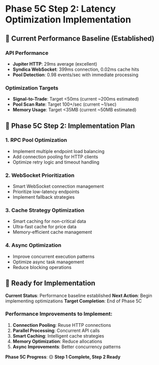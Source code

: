 # Phase 5C Step 2: Latency Optimization Implementation

## 🎯 Current Performance Baseline (Established)

### API Performance
- **Jupiter HTTP**: 29ms average (excellent)
- **Syndica WebSocket**: 399ms connection, 0.02ms cache hits
- **Pool Detection**: 0.98 events/sec with immediate processing

### Optimization Targets
- **Signal-to-Trade**: Target <50ms (current ~200ms estimated)
- **Pool Scan Rate**: Target 100+/sec (current ~1/sec)
- **Memory Usage**: Target <35MB (current ~50MB estimated)

## 🔧 Phase 5C Step 2: Implementation Plan

### 1. RPC Pool Optimization
- Implement multiple endpoint load balancing
- Add connection pooling for HTTP clients
- Optimize retry logic and timeout handling

### 2. WebSocket Prioritization  
- Smart WebSocket connection management
- Prioritize low-latency endpoints
- Implement fallback strategies

### 3. Cache Strategy Optimization
- Smart caching for non-critical data
- Ultra-fast cache for price data
- Memory-efficient cache management

### 4. Async Optimization
- Improve concurrent execution patterns
- Optimize async task management
- Reduce blocking operations

## 🚀 Ready for Implementation

**Current Status**: Performance baseline established
**Next Action**: Begin implementing optimizations
**Target Completion**: End of Phase 5C

### Performance Improvements to Implement:

1. **Connection Pooling**: Reuse HTTP connections
2. **Parallel Processing**: Concurrent API calls  
3. **Smart Caching**: Intelligent cache strategies
4. **Memory Optimization**: Reduce allocations
5. **Async Improvements**: Better concurrency patterns

**Phase 5C Progress**: 🟡 **Step 1 Complete, Step 2 Ready**
